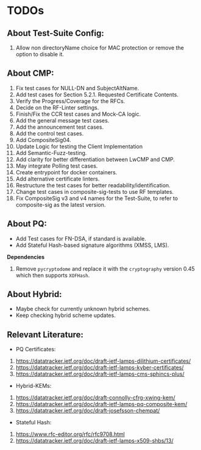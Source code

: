 <!--
SPDX-FileCopyrightText: Copyright 2024 Siemens AG

SPDX-License-Identifier: Apache-2.0
-->

# TODOs

## About Test-Suite Config:
1. Allow non directoryName choice for MAC protection
or remove the option to disable it.


## About CMP:
1. Fix test cases for NULL-DN and SubjectAltName.
2. Add test cases for Section 5.2.1. Requested 
Certificate Contents.
3. Verify the Progress/Coverage for the RFCs.
3. Decide on the RF-Linter settings.
4. Finish/Fix the CCR test cases and Mock-CA logic.
5. Add the general message test cases.
6. Add the announcement test cases.
7. Add the control test cases.
8. Add CompositeSig04.
9. Update Logic for testing the Client Implementation
10. Add Semantic-Fuzz-testing.
11. Add clarity for better differentiation between LwCMP and CMP.
12. May integrate Polling test cases.
15. Create entrypoint for docker containers.
16. Add alternative certificate linters.
17. Restructure the test cases for better readability/identification.
18. Change test cases in composite-sig-tests to use RF templates.
19. Fix CompositeSig v3 and v4 names for the Test-Suite,
to refer to composite-sig as the latest version.

## About PQ:

- Add Test cases for FN-DSA, if standard is available.
- Add Stateful Hash-based signature algorithms (XMSS, LMS).


**Dependencies**

1. Remove `pycryptodome` and replace it with the `cryptography` version 0.45
which then supports `XOFHash`. 


## About Hybrid:

- Maybe check for currently unknown hybrid schemes.
- Keep checking hybrid scheme updates.


## Relevant Literature:


- PQ Certificates: 

1. https://datatracker.ietf.org/doc/draft-ietf-lamps-dilithium-certificates/
2. https://datatracker.ietf.org/doc/draft-ietf-lamps-kyber-certificates/
3. https://datatracker.ietf.org/doc/draft-ietf-lamps-cms-sphincs-plus/

- Hybrid-KEMs:
1. https://datatracker.ietf.org/doc/draft-connolly-cfrg-xwing-kem/
2. https://datatracker.ietf.org/doc/draft-ietf-lamps-pq-composite-kem/
3. https://datatracker.ietf.org/doc/draft-josefsson-chempat/


- Stateful Hash:
1. https://www.rfc-editor.org/rfc/rfc9708.html
2. https://datatracker.ietf.org/doc/draft-ietf-lamps-x509-shbs/13/